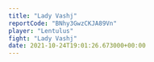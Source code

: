 ```yaml
---
title: "Lady Vashj"
reportCode: "BNhy3GwzCKJA89Vn"
player: "Lentulus"
fight: "Lady Vashj"
date: 2021-10-24T19:01:26.673000+00:00
---
```

